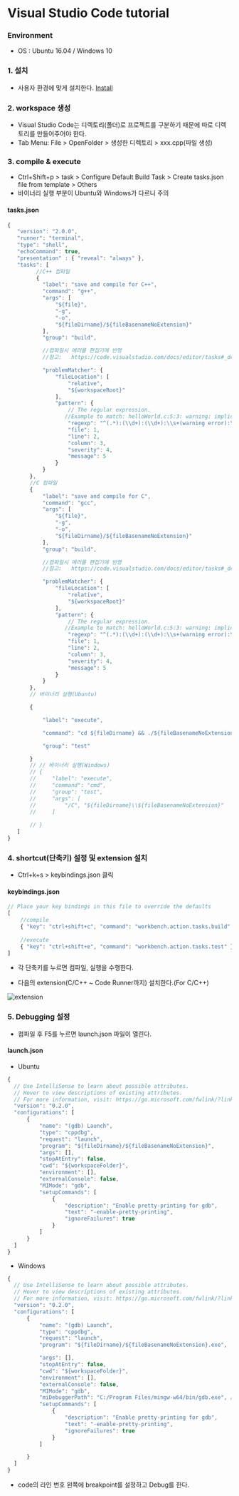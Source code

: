 # Visual Studio Code tutorial

### Environment
* OS : Ubuntu 16.04 / Windows 10

### 1. 설치  
  * 사용자 환경에 맞게 설치한다.
[Install](https://code.visualstudio.com/download)

### 2. workspace 생성  
  * Visual Studio Code는 디렉토리(폴더)로 프로젝트를 구분하기 때문에 따로 디렉토리를 만들어주어야 한다.
  * Tab Menu: File > OpenFolder > 생성한 디렉토리 > xxx.cpp(파일 생성)  
### 3. compile & execute
  * Ctrl+Shift+p > task > Configure Default Build Task > Create tasks.json file from template > Others
  * 바이너리 실행 부분이 Ubuntu와 Windows가 다르니 주의
 #### tasks.json 
 ```javascript
 {
    "version": "2.0.0",
    "runner": "terminal",
    "type": "shell",
    "echoCommand": true,
    "presentation" : { "reveal": "always" },
    "tasks": [
          //C++ 컴파일
          {
            "label": "save and compile for C++",
            "command": "g++",
            "args": [
                "${file}",
                "-g",
                "-o",
                "${fileDirname}/${fileBasenameNoExtension}"
            ],
            "group": "build",

            //컴파일시 에러를 편집기에 반영
            //참고:   https://code.visualstudio.com/docs/editor/tasks#_defining-a-problem-matcher

            "problemMatcher": {
                "fileLocation": [
                    "relative",
                    "${workspaceRoot}"
                ],
                "pattern": {
                    // The regular expression. 
                   //Example to match: helloWorld.c:5:3: warning: implicit declaration of function 'prinft'
                    "regexp": "^(.*):(\\d+):(\\d+):\\s+(warning error):\\s+(.*)$",
                    "file": 1,
                    "line": 2,
                    "column": 3,
                    "severity": 4,
                    "message": 5
                }
            }
        },
        //C 컴파일
        {
            "label": "save and compile for C",
            "command": "gcc",
            "args": [
                "${file}",
                "-g",
                "-o",
                "${fileDirname}/${fileBasenameNoExtension}"
            ],
            "group": "build",

            //컴파일시 에러를 편집기에 반영
            //참고:   https://code.visualstudio.com/docs/editor/tasks#_defining-a-problem-matcher

            "problemMatcher": {
                "fileLocation": [
                    "relative",
                    "${workspaceRoot}"
                ],
                "pattern": {
                    // The regular expression. 
                   //Example to match: helloWorld.c:5:3: warning: implicit declaration of function 'prinft'
                    "regexp": "^(.*):(\\d+):(\\d+):\\s+(warning error):\\s+(.*)$",
                    "file": 1,
                    "line": 2,
                    "column": 3,
                    "severity": 4,
                    "message": 5
                }
            }
        },
        // 바이너리 실행(Ubuntu)

        {

            "label": "execute",

            "command": "cd ${fileDirname} && ./${fileBasenameNoExtension}",

            "group": "test"

        }
        // // 바이너리 실행(Windows)
        // {
        //     "label": "execute",
        //     "command": "cmd",
        //     "group": "test",
        //     "args": [
        //         "/C", "${fileDirname}\\${fileBasenameNoExtension}"
        //     ]
    
        // }
    ]
}
```
### 4. shortcut(단축키) 설정 및 extension 설치
  * Ctrl+k+s > keybindings.json 클릭
#### keybindings.json
```javascript
// Place your key bindings in this file to override the defaults
[
    //compile
    { "key": "ctrl+shift+c", "command": "workbench.action.tasks.build" },
    
    //execute
    { "key": "ctrl+shift+e", "command": "workbench.action.tasks.test" }
]
```
  * 각 단축키를 누르면 컴파일, 실행을 수행한다.  
  
  * 다음의 extension(C/C++ ~ Code Runner까지) 설치한다.(For C/C++)  
  
  ![extension](extension.png)
  
### 5. Debugging 설정
  * 컴파일 후 F5를 누르면 launch.json 파일이 열린다.
  #### launch.json 
  * Ubuntu
  ```javascript
  {
    // Use IntelliSense to learn about possible attributes.
    // Hover to view descriptions of existing attributes.
    // For more information, visit: https://go.microsoft.com/fwlink/?linkid=830387
    "version": "0.2.0",
    "configurations": [
        {
            "name": "(gdb) Launch",
            "type": "cppdbg",
            "request": "launch",
            "program": "${fileDirname}/${fileBasenameNoExtension}",
            "args": [],
            "stopAtEntry": false,
            "cwd": "${workspaceFolder}",
            "environment": [],
            "externalConsole": false,
            "MIMode": "gdb",
            "setupCommands": [
                {
                    "description": "Enable pretty-printing for gdb",
                    "text": "-enable-pretty-printing",
                    "ignoreFailures": true
                }
            ]
        }
    ]
}
```
  * Windows
  ```javascript
  {
    // Use IntelliSense to learn about possible attributes.
    // Hover to view descriptions of existing attributes.
    // For more information, visit: https://go.microsoft.com/fwlink/?linkid=830387
    "version": "0.2.0",
    "configurations": [
        {
            "name": "(gdb) Launch",
            "type": "cppdbg",
            "request": "launch",
            "program": "${fileDirname}/${fileBasenameNoExtension}.exe",

            "args": [],
            "stopAtEntry": false,
            "cwd": "${workspaceFolder}",
            "environment": [],
            "externalConsole": false,
            "MIMode": "gdb",
            "miDebuggerPath": "C:/Program Files/mingw-w64/bin/gdb.exe", // 자신의 Mingw가 설치된 경로의 bin/gdb.exe로 설정한다.
            "setupCommands": [
                {
                    "description": "Enable pretty-printing for gdb",
                    "text": "-enable-pretty-printing",
                    "ignoreFailures": true
                }
            ]

        }
    ]
}
```
  * code의 라인 번호 왼쪽에 breakpoint를 설정하고 Debug를 한다.
